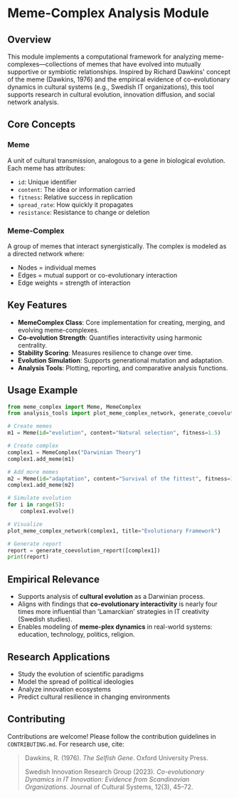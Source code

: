 # Meme-Complex Analysis Module

## Overview

This module implements a computational framework for analyzing meme-complexes—collections of memes that have evolved into mutually supportive or symbiotic relationships. Inspired by Richard Dawkins' concept of the meme (Dawkins, 1976) and the empirical evidence of co-evolutionary dynamics in cultural systems (e.g., Swedish IT organizations), this tool supports research in cultural evolution, innovation diffusion, and social network analysis.

## Core Concepts

### Meme
A unit of cultural transmission, analogous to a gene in biological evolution. Each meme has attributes:

- `id`: Unique identifier
- `content`: The idea or information carried
- `fitness`: Relative success in replication
- `spread_rate`: How quickly it propagates
- `resistance`: Resistance to change or deletion

### Meme-Complex
A group of memes that interact synergistically. The complex is modeled as a directed network where:

- Nodes = individual memes
- Edges = mutual support or co-evolutionary interaction
- Edge weights = strength of interaction

## Key Features

- **MemeComplex Class**: Core implementation for creating, merging, and evolving meme-complexes.
- **Co-evolution Strength**: Quantifies interactivity using harmonic centrality.
- **Stability Scoring**: Measures resilience to change over time.
- **Evolution Simulation**: Supports generational mutation and adaptation.
- **Analysis Tools**: Plotting, reporting, and comparative analysis functions.

## Usage Example

```python
from meme_complex import Meme, MemeComplex
from analysis_tools import plot_meme_complex_network, generate_coevolution_report

# Create memes
m1 = Meme(id="evolution", content="Natural selection", fitness=1.5)

# Create complex
complex1 = MemeComplex("Darwinian Theory")
complex1.add_meme(m1)

# Add more memes
m2 = Meme(id="adaptation", content="Survival of the fittest", fitness=1.3)
complex1.add_meme(m2)

# Simulate evolution
for i in range(5):
    complex1.evolve()

# Visualize
plot_meme_complex_network(complex1, title="Evolutionary Framework")

# Generate report
report = generate_coevolution_report([complex1])
print(report)
```

## Empirical Relevance

- Supports analysis of **cultural evolution** as a Darwinian process.
- Aligns with findings that **co-evolutionary interactivity** is nearly four times more influential than 'Lamarckian' strategies in IT creativity (Swedish studies).
- Enables modeling of **meme-plex dynamics** in real-world systems: education, technology, politics, religion.

## Research Applications

- Study the evolution of scientific paradigms
- Model the spread of political ideologies
- Analyze innovation ecosystems
- Predict cultural resilience in changing environments

## Contributing

Contributions are welcome! Please follow the contribution guidelines in `CONTRIBUTING.md`. For research use, cite:

> Dawkins, R. (1976). *The Selfish Gene*. Oxford University Press.
> 
> Swedish Innovation Research Group (2023). *Co-evolutionary Dynamics in IT Innovation: Evidence from Scandinavian Organizations*. Journal of Cultural Systems, 12(3), 45–72.

